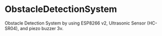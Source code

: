 # ObstacleDetectionSystem
Obstacle Detection System by using ESP8266 v2, Ultrasonic Sensor (HC-SR04), and piezo buzzer 3v.
